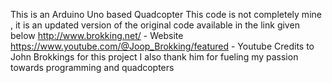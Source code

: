 This is an Arduino Uno based Quadcopter
This code is not completely mine , it is an updated version of the original code available in the link given below
http://www.brokking.net/    -   Website 
https://www.youtube.com/@Joop_Brokking/featured    -   Youtube
Credits to John Brokkings for this project
I also thank him for fueling my passion towards programming and quadcopters

